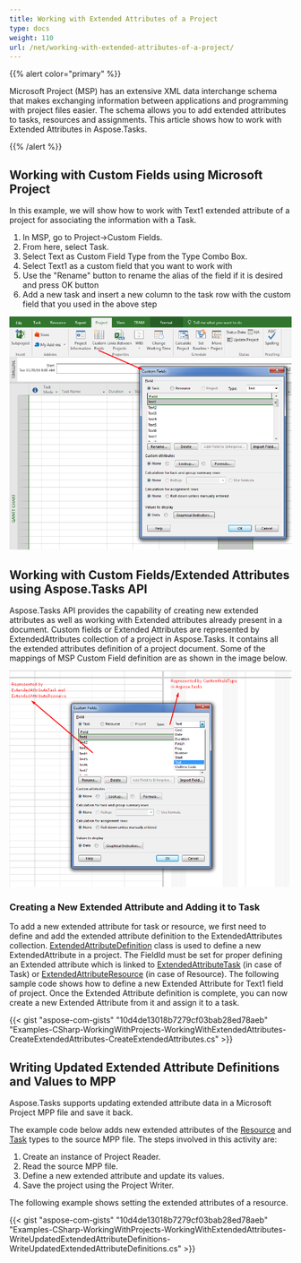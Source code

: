 ```yaml
---
title: Working with Extended Attributes of a Project
type: docs
weight: 110
url: /net/working-with-extended-attributes-of-a-project/
---
```


{{% alert color="primary" %}} 

Microsoft Project (MSP) has an extensive XML data interchange schema that makes exchanging information between applications and programming with project files easier. The schema allows you to add extended attributes to tasks, resources and assignments. This article shows how to work with Extended Attributes in Aspose.Tasks.

{{% /alert %}} 
## **Working with Custom Fields using Microsoft Project**
In this example, we will show how to work with Text1 extended attribute of a project for associating the information with a Task.

1. In MSP, go to Project->Custom Fields.
2. From here, select Task.
3. Select Text as Custom Field Type from the Type Combo Box.
4. Select Text1 as a custom field that you want to work with
5. Use the "Rename" button to rename the alias of the field if it is desired and press OK button
6. Add a new task and insert a new column to the task row with the custom field that you used in the above step

![todo:image_alt_text](working-with-extended-attributes-of-a-project_1.png)
## **Working with Custom Fields/Extended Attributes using Aspose.Tasks API**
Aspose.Tasks API provides the capability of creating new extended attributes as well as working with Extended attributes already present in a document. Custom fields or Extended Attributes are represented by ExtendedAttributes collection of a project in Aspose.Tasks. It contains all the extended attributes definition of a project document. Some of the mappings of MSP Custom Field definition are as shown in the image below.

![todo:image_alt_text](working-with-extended-attributes-of-a-project_2.png)
### **Creating a New Extended Attribute and Adding it to Task**
To add a new extended attribute for task or resource, we first need to define and add the extended attribute definition to the ExtendedAttributes collection. [ExtendedAttributeDefinition](https://apireference.aspose.com/tasks/net/aspose.tasks/extendedattributedefinitioncollection/methods/index) class is used to define a new ExtendedAttribute in a project. The FieldId must be set for proper defining an Extended attribute which is linked to [ExtendedAttributeTask](https://apireference.aspose.com/tasks/net/aspose.tasks/extendedattributetask) (in case of Task) or [ExtendedAttributeResource](https://apireference.aspose.com/tasks/net/aspose.tasks/extendedattributeresource) (in case of Resource). The following sample code shows how to define a new Extended Attribute for Text1 field of project. Once the Extended Attribute definition is complete, you can now create a new Extended Attribute from it and assign it to a task.

{{< gist "aspose-com-gists" "10d4de13018b7279cf03bab28ed78aeb" "Examples-CSharp-WorkingWithProjects-WorkingWithExtendedAttributes-CreateExtendedAttributes-CreateExtendedAttributes.cs" >}}
## **Writing Updated Extended Attribute Definitions and Values to MPP**
Aspose.Tasks supports updating extended attribute data in a Microsoft Project MPP file and save it back.

The example code below adds new extended attributes of the [Resource](https://apireference.aspose.com/tasks/net/aspose.tasks/extendedattributeresource) and [Task](https://apireference.aspose.com/tasks/net/aspose.tasks/extendedattributetask) types to the source MPP file. The steps involved in this activity are:

1. Create an instance of Project Reader.
2. Read the source MPP file.
3. Define a new extended attribute and update its values.
4. Save the project using the Project Writer.

The following example shows setting the extended attributes of a resource.

{{< gist "aspose-com-gists" "10d4de13018b7279cf03bab28ed78aeb" "Examples-CSharp-WorkingWithProjects-WorkingWithExtendedAttributes-WriteUpdatedExtendedAttributeDefinitions-WriteUpdatedExtendedAttributeDefinitions.cs" >}}
